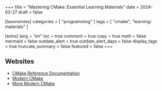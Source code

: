 +++
title = "Mastering CMake: Essential Learning Materials"
date = 2024-03-27
draft = false

[taxonomies]
categories = [ "programming" ]
tags = [ "cmake", "learning-materials" ]

[extra]
lang = "en"
toc = true
comment = true
copy = true
math = false
mermaid = false
outdate_alert = true
outdate_alert_days = false
display_tags = true
truncate_summary = false
featured = false
+++

## Websites

- [CMake Reference Documentation](https://cmake.org/cmake/help/latest/)
- [Modern CMake](https://cliutils.gitlab.io/modern-cmake/)
- [More Modern CMake](https://hsf-training.github.io/hsf-training-cmake-webpage/)
